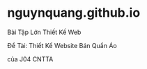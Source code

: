 # nguynquang.github.io

Bài Tập Lớn Thiết Kế Web

Đề Tài: Thiết Kế Website Bán Quần Áo

của J04 CNTTA
